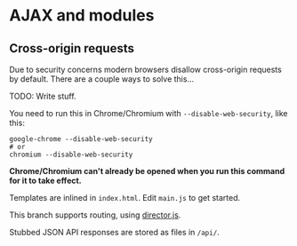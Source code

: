 # AJAX and modules

## Cross-origin requests

Due to security concerns modern browsers disallow cross-origin requests by
default. There are a couple ways to solve this...

TODO: Write stuff.

You need to run this in Chrome/Chromium with `--disable-web-security`,
like this:

    google-chrome --disable-web-security
    # or
    chromium --disable-web-security

**Chrome/Chromium can't already be opened when you run this command for it to
take effect.**

Templates are inlined in `index.html`. Edit `main.js` to get started.

This branch supports routing, using
[director.js](https://github.com/flatiron/director).

Stubbed JSON API responses are stored as files in `/api/`.
